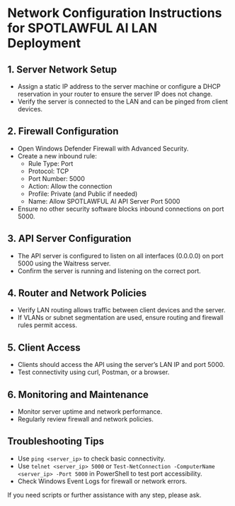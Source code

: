 # Network Configuration Instructions for SPOTLAWFUL AI LAN Deployment

## 1. Server Network Setup

- Assign a static IP address to the server machine or configure a DHCP reservation in your router to ensure the server IP does not change.
- Verify the server is connected to the LAN and can be pinged from client devices.

## 2. Firewall Configuration

- Open Windows Defender Firewall with Advanced Security.
- Create a new inbound rule:
  - Rule Type: Port
  - Protocol: TCP
  - Port Number: 5000
  - Action: Allow the connection
  - Profile: Private (and Public if needed)
  - Name: Allow SPOTLAWFUL AI API Server Port 5000
- Ensure no other security software blocks inbound connections on port 5000.

## 3. API Server Configuration

- The API server is configured to listen on all interfaces (0.0.0.0) on port 5000 using the Waitress server.
- Confirm the server is running and listening on the correct port.

## 4. Router and Network Policies

- Verify LAN routing allows traffic between client devices and the server.
- If VLANs or subnet segmentation are used, ensure routing and firewall rules permit access.

## 5. Client Access

- Clients should access the API using the server’s LAN IP and port 5000.
- Test connectivity using curl, Postman, or a browser.

## 6. Monitoring and Maintenance

- Monitor server uptime and network performance.
- Regularly review firewall and network policies.

## Troubleshooting Tips

- Use `ping <server_ip>` to check basic connectivity.
- Use `telnet <server_ip> 5000` or `Test-NetConnection -ComputerName <server_ip> -Port 5000` in PowerShell to test port accessibility.
- Check Windows Event Logs for firewall or network errors.

If you need scripts or further assistance with any step, please ask.
